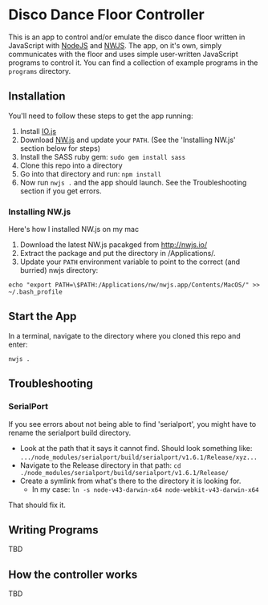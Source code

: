 # Disco Dance Floor Controller

This is an app to control and/or emulate the disco dance floor written in JavaScript with
[NodeJS](http://nodejs.org) and [NWJS](http://nwjs.io/). The app, on it's own, simply communicates
with the floor and uses simple user-written JavaScript programs to control it. You can find
a collection of example programs in the `programs` directory.

## Installation

You'll need to follow these steps to get the app running:

 1. Install [IO.js](https://iojs.org/en/index.html)
 2. Download [NW.js](http://nwjs.io/) and update your `PATH`. (See the 'Installing NW.js' section below for steps)
 3. Install the SASS ruby gem: `sudo gem install sass`
 4. Clone this repo into a directory
 5. Go into that directory and run: `npm install`
 6. Now run `nwjs .` and the app should launch. See the Troubleshooting section if you get errors.

### Installing NW.js

Here's how I installed NW.js on my mac

 1. Download the latest NW.js pacakged from http://nwjs.io/
 2. Extract the package and put the directory in /Applications/.
 3. Update your `PATH` environment variable to point to the correct (and burried) nwjs directory:

```
echo "export PATH=\$PATH:/Applications/nw/nwjs.app/Contents/MacOS/" >> ~/.bash_profile
```

## Start the App

In a terminal, navigate to the directory where you cloned this repo and enter:

```
nwjs .
```

## Troubleshooting

### SerialPort
If you see errors about not being able to find 'serialport', you might have to rename the serialport build directory.

 * Look at the path that it says it cannot find. Should look something like: `.../node_modules/serialport/build/serialport/v1.6.1/Release/xyz...`
 * Navigate to the Release directory in that path: `cd ./node_modules/serialport/build/serialport/v1.6.1/Release/`
 * Create a symlink from what's there to the directory it is looking for.
    * In my case: `ln -s node-v43-darwin-x64 node-webkit-v43-darwin-x64`

That should fix it.

## Writing Programs
TBD

## How the controller works
TBD
